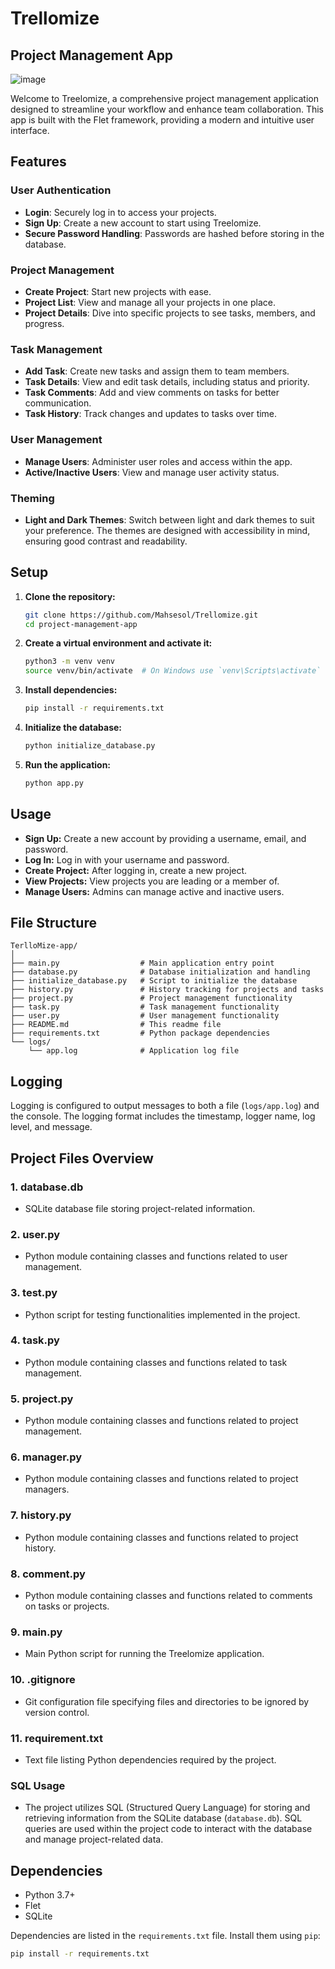 # Trellomize
## Project Management App
![image](https://github.com/Mahsesol/Trellomize/assets/154425249/97bf4f71-b371-4576-bc77-fa10bd8bf013)

Welcome to Treelomize, a comprehensive project management application designed to streamline your workflow and enhance team collaboration. This app is built with the Flet framework, providing a modern and intuitive user interface.

## Features

### User Authentication
- **Login**: Securely log in to access your projects.
- **Sign Up**: Create a new account to start using Treelomize.
- **Secure Password Handling**: Passwords are hashed before storing in the database.

### Project Management
- **Create Project**: Start new projects with ease.
- **Project List**: View and manage all your projects in one place.
- **Project Details**: Dive into specific projects to see tasks, members, and progress.

### Task Management
- **Add Task**: Create new tasks and assign them to team members.
- **Task Details**: View and edit task details, including status and priority.
- **Task Comments**: Add and view comments on tasks for better communication.
- **Task History**: Track changes and updates to tasks over time.

### User Management
- **Manage Users**: Administer user roles and access within the app.
- **Active/Inactive Users**: View and manage user activity status.

### Theming
- **Light and Dark Themes**: Switch between light and dark themes to suit your preference. The themes are designed with accessibility in mind, ensuring good contrast and readability.


## Setup

1. **Clone the repository:**
    ```bash
    git clone https://github.com/Mahsesol/Trellomize.git
    cd project-management-app
    ```

2. **Create a virtual environment and activate it:**
    ```bash
    python3 -m venv venv
    source venv/bin/activate  # On Windows use `venv\Scripts\activate`
    ```

3. **Install dependencies:**
    ```bash
    pip install -r requirements.txt
    ```

4. **Initialize the database:**
    ```bash
    python initialize_database.py
    ```

5. **Run the application:**
    ```bash
    python app.py
    ```

## Usage

- **Sign Up:** Create a new account by providing a username, email, and password.
- **Log In:** Log in with your username and password.
- **Create Project:** After logging in, create a new project.
- **View Projects:** View projects you are leading or a member of.
- **Manage Users:** Admins can manage active and inactive users.

## File Structure

```
TerlloMize-app/
│
├── main.py                  # Main application entry point
├── database.py              # Database initialization and handling
├── initialize_database.py   # Script to initialize the database
├── history.py               # History tracking for projects and tasks
├── project.py               # Project management functionality
├── task.py                  # Task management functionality
├── user.py                  # User management functionality
├── README.md                # This readme file
├── requirements.txt         # Python package dependencies
└── logs/
    └── app.log              # Application log file
```

## Logging

Logging is configured to output messages to both a file (`logs/app.log`) and the console. The logging format includes the timestamp, logger name, log level, and message.

## Project Files Overview

### 1. database.db

-  SQLite database file storing project-related information.

### 2. user.py

-  Python module containing classes and functions related to user management.

### 3. test.py

-  Python script for testing functionalities implemented in the project.

### 4. task.py

-  Python module containing classes and functions related to task management.

### 5. project.py

-  Python module containing classes and functions related to project management.

### 6. manager.py

-  Python module containing classes and functions related to project managers.

### 7. history.py

-  Python module containing classes and functions related to project history.

### 8. comment.py

-  Python module containing classes and functions related to comments on tasks or projects.

### 9. main.py

-  Main Python script for running the Treelomize application.

### 10. .gitignore

-  Git configuration file specifying files and directories to be ignored by version control.

### 11. requirement.txt

-  Text file listing Python dependencies required by the project.

### SQL Usage

-  The project utilizes SQL (Structured Query Language) for storing and retrieving information from the SQLite database (`database.db`). SQL queries are used within the project code to interact with the database and manage project-related data.

## Dependencies

- Python 3.7+
- Flet
- SQLite

Dependencies are listed in the `requirements.txt` file. Install them using `pip`:

```bash
pip install -r requirements.txt
```
